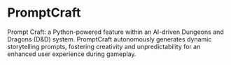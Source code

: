 # PromptCraft
  Prompt Craft: a Python-powered feature within an AI-driven Dungeons and Dragons (D&amp;D) system. PromptCraft autonomously generates dynamic storytelling prompts, fostering creativity and unpredictability for an enhanced user experience during gameplay.
